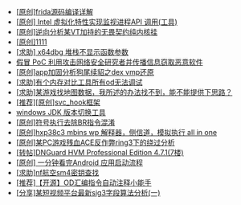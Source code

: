 + [[原创]frida源码编译详解](https://bbs.kanxue.com/thread-275763.htm)
+ [[原创] Intel 虚拟化特性实现监视进程API 调用(工具)](https://bbs.kanxue.com/thread-283716.htm)
+ [[原创]逆向分析某VT加持的无畏契约纯内核挂](https://bbs.kanxue.com/thread-281181.htm)
+ [[原创]1111](https://bbs.kanxue.com/thread-285033.htm)
+ [[求助] x64dbg 堆栈不显示函数参数](https://bbs.kanxue.com/thread-285206.htm)
+ [假冒 PoC 利用攻击网络安全研究者并传播信息窃取恶意软件](https://bbs.kanxue.com/thread-285216.htm)
+ [[原创]app加固分析狗尾续貂之dex vmp还原](https://bbs.kanxue.com/thread-285212.htm)
+ [[求助]有个内存对比工具所有od无法调试](https://bbs.kanxue.com/thread-285214.htm)
+ [[求助]某游戏找地图数据，我所述的办法找不到，能不能提供下思路？](https://bbs.kanxue.com/thread-285128.htm)
+ [[推荐][原创]svc_hook框架](https://bbs.kanxue.com/thread-284713.htm)
+ [windows JDK 版本切换工具](https://bbs.kanxue.com/thread-285195.htm)
+ [[原创]符号执行去除BR指令混淆](https://bbs.kanxue.com/thread-280737.htm)
+ [[原创]hxp38c3 mbins  wp 解释器，侧信道，模拟执行 all in one](https://bbs.kanxue.com/thread-285205.htm)
+ [[原创]某PC游戏残血ACE反作弊ring3下的绕过分析](https://bbs.kanxue.com/thread-284667.htm)
+ [[转帖]DNGuard HVM Professional Edition 4.7.1(7楼)](https://bbs.kanxue.com/thread-278128.htm)
+ [[原创] 一分钟看完Android 应用启动流程](https://bbs.kanxue.com/thread-284686.htm)
+ [[求助]nf航空sm4密钥查找](https://bbs.kanxue.com/thread-284167.htm)
+ [[推荐]【开源】OD汇编指令自动注释小能手](https://bbs.kanxue.com/thread-284663.htm)
+ [[分享]某短视频平台最新sig3字段算法分析(一)](https://bbs.kanxue.com/thread-285211.htm)
